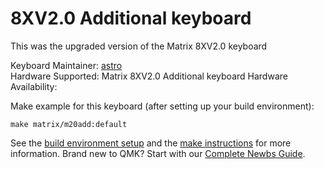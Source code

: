 # 8XV2.0 Additional keyboard

This was the upgraded version of the Matrix 8XV2.0 keyboard

Keyboard Maintainer: [astro](https://github.com/yulei)  
Hardware Supported: Matrix 8XV2.0 Additional keyboard
Hardware Availability: 

Make example for this keyboard (after setting up your build environment):

    make matrix/m20add:default

See the [build environment setup](https://docs.qmk.fm/#/getting_started_build_tools) and the [make instructions](https://docs.qmk.fm/#/getting_started_make_guide) for more information. Brand new to QMK? Start with our [Complete Newbs Guide](https://docs.qmk.fm/#/newbs).
